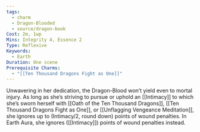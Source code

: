 ```yaml
---
tags:
  - charm
  - Dragon-Blooded
  - source/dragon-book
Cost: 2m, 1wp
Mins: Integrity 4, Essence 2
Type: Reflexive
Keywords:
  - Earth
Duration: One scene
Prerequisite Charms:
  - "[[Ten Thousand Dragons Fight as One]]"
---
```

Unwavering in her dedication, the Dragon-Blood won’t yield even to mortal injury. As long as she’s striving to pursue or uphold an [[Intimacy]] to which she’s sworn herself with [[Oath of the Ten Thousand Dragons]], [[Ten Thousand Dragons Fight as One]], or [[Unflagging Vengeance Meditation]], she ignores up to (Intimacy/2, round down) points of wound penalties. In Earth Aura, she ignores ([[Intimacy]]) points of wound penalties instead.